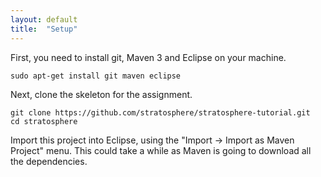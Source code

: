 ```yaml
--- 
layout: default 
title:  "Setup"
---
```



First, you need to install git, Maven 3 and Eclipse on your machine.

```
sudo apt-get install git maven eclipse
```

Next, clone the skeleton for the assignment.

```
git clone https://github.com/stratosphere/stratosphere-tutorial.git
cd stratosphere
```

Import this project into Eclipse, using the "Import -> Import as Maven Project" menu.
This could take a while as Maven is going to download all the dependencies.

